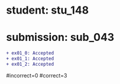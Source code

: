 # student: stu_148
# submission: sub_043

```diff
+ ex01_0: Accepted
+ ex01_1: Accepted
+ ex01_2: Accepted
```
#incorrect=0
#correct=3
